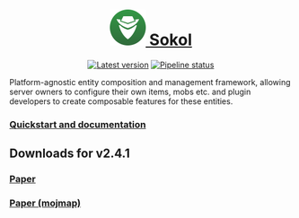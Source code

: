 <div align="center">

<h1> <a href="https://phosphorous.gitlab.io/sokol">
<img src="icon.svg" height="64"> Sokol
</a> </h1>

[![Latest version](https://img.shields.io/maven-metadata/v?metadataUrl=https%3A%2F%2Fgitlab.com%2Fapi%2Fv4%2Fprojects%2F37885933%2Fpackages%2Fmaven%2Fcom%2Fgitlab%2Faecsocket%2Fsokol%2Fsokol-core%2Fmaven-metadata.xml)](https://gitlab.com/phosphorous/sokol/-/packages/8023113)
[![Pipeline status](https://img.shields.io/gitlab/pipeline-status/phosphorous/sokol?branch=main)](https://gitlab.com/phosphorous/sokol/-/pipelines/latest)

</div>

Platform-agnostic entity composition and management framework, allowing server owners to configure their own items, mobs etc.
and plugin developers to create composable features for these entities.

### [Quickstart and documentation](https://phosphorous.gitlab.io/sokol)

## Downloads for v2.4.1

### [Paper](https://gitlab.com/api/v4/projects/37885933/jobs/artifacts/main/raw/paper/build/libs/sokol-paper-2.4.1.jar?job=build)
### [Paper (mojmap)](https://gitlab.com/api/v4/projects/37885933/jobs/artifacts/main/raw/paper/build/libs/sokol-paper-2.4.1-dev-all.jar?job=build)
